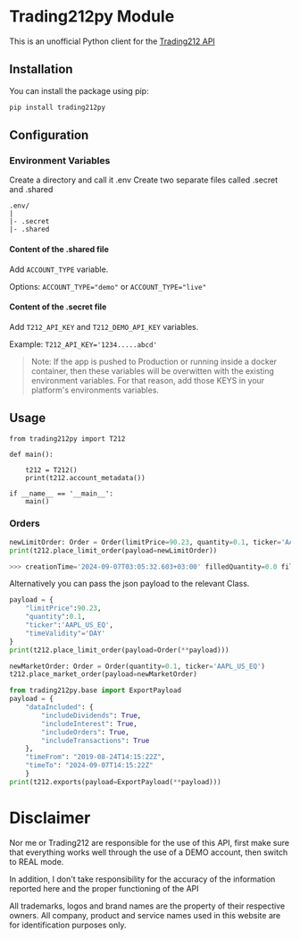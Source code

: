 # Trading212py Module

This is an unofficial Python client for the [Trading212 API](https://t212public-api-docs.redoc.ly/)
## Installation

You can install the package using pip:

```bash
pip install trading212py
```

## Configuration
### Environment Variables
Create a directory and call it .env
Create two separate files called .secret and .shared

```
.env/
|
|- .secret
|- .shared
```

#### Content of the .shared file
Add `ACCOUNT_TYPE` variable.

Options:
`ACCOUNT_TYPE="demo"` or `ACCOUNT_TYPE="live"`

#### Content of the .secret file
Add `T212_API_KEY` and `T212_DEMO_API_KEY` variables. 

Example: `T212_API_KEY='1234.....abcd'`

>Note: If the app is pushed to Production or running inside a docker container, then these variables will be overwitten with the existing environment variables. For that reason, add those KEYS in your platform's environments variables. 


## Usage

```
from trading212py import T212

def main():

    t212 = T212()
    print(t212.account_metadata())

if __name__ == '__main__':
    main()
```

### Orders
```python
newLimitOrder: Order = Order(limitPrice=90.23, quantity=0.1, ticker='AAPL_US_EQ', timeValidity='DAY')
print(t212.place_limit_order(payload=newLimitOrder))

>>> creationTime='2024-09-07T03:05:32.603+03:00' filledQuantity=0.0 filledValue=None id=19150387579 status=<OrderStatus.NEW: 'NEW'> strategy='QUANTITY' type='LIMIT' value=None limitPrice=90.23 quantity=0.1 ticker='AAPL_US_EQ' timeValidity=None stopPrice=None
```

Alternatively you can pass the json payload to the relevant Class.
```python
payload = {
    "limitPrice":90.23,
    "quantity":0.1,
    "ticker":'AAPL_US_EQ',
    "timeValidity"='DAY'
}
print(t212.place_limit_order(payload=Order(**payload)))
```

```python
newMarketOrder: Order = Order(quantity=0.1, ticker='AAPL_US_EQ')
t212.place_market_order(payload=newMarketOrder)
```


```python
from trading212py.base import ExportPayload
payload = {
    "dataIncluded": {
        "includeDividends": True,
        "includeInterest": True,
        "includeOrders": True,
        "includeTransactions": True
    },
    "timeFrom": "2019-08-24T14:15:22Z",
    "timeTo": "2024-09-07T14:15:22Z"
    }
print(t212.exports(payload=ExportPayload(**payload)))
```


# Disclaimer
Nor me or Trading212 are responsible for the use of this API, first make sure that everything works well through the use of a DEMO account, then switch to REAL mode.

In addition, I don't take responsibility for the accuracy of the information reported here and the proper functioning of the API

All trademarks, logos and brand names are the property of their respective owners. All company, product and service names used in this website are for identification purposes only.